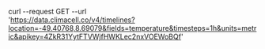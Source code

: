 curl --request GET --url \
'https://data.climacell.co/v4/timelines?location=-49.40768,8.69079&fields=temperature&timesteps=1h&units=metric&apikey=4ZkR31YytFTVWjfHWKLec2nxVOEWoBQf'
